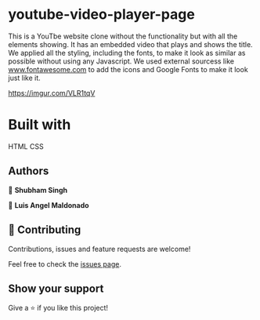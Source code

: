 # youtube-video-player-page

This is a YouTbe website clone without the functionality but with all the elements showing. It has an embedded video that plays and shows the title. We applied all the styling, including the fonts, to make it look as similar as possible without using any Javascript. We used external sourcess like www.fontawesome.com to add the icons and Google Fonts to make it look just like it.

https://imgur.com/VLR1tqV

# Built with

HTML
CSS

## Authors

👤 **Shubham Singh**


👤 **Luis Angel Maldonado**


## 🤝 Contributing

Contributions, issues and feature requests are welcome!

Feel free to check the [issues page](issues/).

## Show your support

Give a ⭐️ if you like this project!
